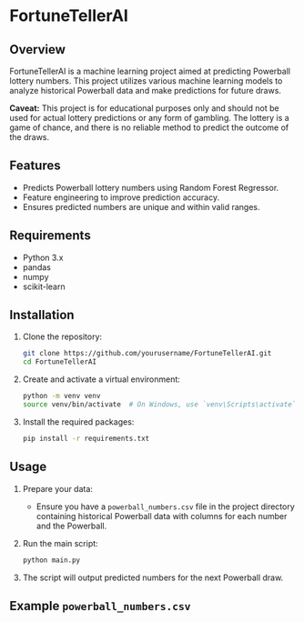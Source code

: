 # FortuneTellerAI

## Overview

FortuneTellerAI is a machine learning project aimed at predicting Powerball lottery numbers. This project utilizes various machine learning models to analyze historical Powerball data and make predictions for future draws. 

**Caveat:** This project is for educational purposes only and should not be used for actual lottery predictions or any form of gambling. The lottery is a game of chance, and there is no reliable method to predict the outcome of the draws.

## Features

- Predicts Powerball lottery numbers using Random Forest Regressor.
- Feature engineering to improve prediction accuracy.
- Ensures predicted numbers are unique and within valid ranges.

## Requirements

- Python 3.x
- pandas
- numpy
- scikit-learn

## Installation

1. Clone the repository:
    ```sh
    git clone https://github.com/yourusername/FortuneTellerAI.git
    cd FortuneTellerAI
    ```

2. Create and activate a virtual environment:
    ```sh
    python -m venv venv
    source venv/bin/activate  # On Windows, use `venv\Scripts\activate`
    ```

3. Install the required packages:
    ```sh
    pip install -r requirements.txt
    ```

## Usage

1. Prepare your data:
    - Ensure you have a `powerball_numbers.csv` file in the project directory containing historical Powerball data with columns for each number and the Powerball.

2. Run the main script:
    ```sh
    python main.py
    ```

3. The script will output predicted numbers for the next Powerball draw.

## Example `powerball_numbers.csv`

